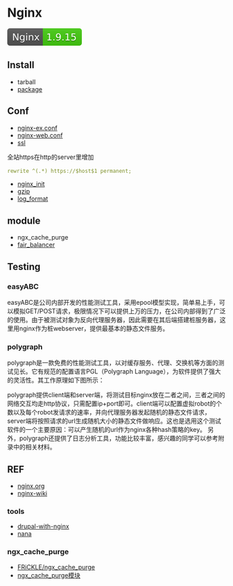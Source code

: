 # Nginx

[![nginx](../../svg/Nginx-1.9.15-brightgreen.svg)]()


## Install

- tarball
- [package](http://nginx.org/en/linux_packages.html#stable)

## Conf

- [nginx-ex.conf](conf/nginx-ex.conf)
- [nginx-web.conf](conf/nginx-web.conf)
- [ssl](conf/ssl.conf)

全站https在http的server里增加
```yaml
rewrite ^(.*) https://$host$1 permanent;
```

- [nginx_init](conf/nginx_init.sh)
- [gzip](conf/gzip.txt)
- [log_format](conf/log_format.conf)


## module

- ngx_cache_purge
- [fair_balancer](https://www.nginx.com/resources/wiki/modules/fair_balancer/)

## Testing

### easyABC
easyABC是公司内部开发的性能测试工具，采用epool模型实现，简单易上手，可以模拟GET/POST请求，极限情况下可以提供上万的压力，在公司内部得到了广泛的使用。由于被测试对象为反向代理服务器，因此需要在其后端搭建桩服务器，这里用nginx作为桩webserver，提供最基本的静态文件服务。

### polygraph
polygraph是一款免费的性能测试工具，以对缓存服务、代理、交换机等方面的测试见长。它有规范的配置语言PGL（Polygraph Language），为软件提供了强大的灵活性。其工作原理如下图所示：

polygraph提供client端和server端，将测试目标nginx放在二者之间，三者之间的网络交互均走http协议，只需配置ip+port即可。client端可以配置虚拟robot的个数以及每个robot发请求的速率，并向代理服务器发起随机的静态文件请求，server端将按照请求的url生成随机大小的静态文件做响应。这也是选用这个测试软件的一个主要原因：可以产生随机的url作为nginx各种hash策略的key。
另外，polygraph还提供了日志分析工具，功能比较丰富，感兴趣的同学可以参考附录中的相关材料。



## REF

- [nginx.org](http://nginx.org/)
- [nginx-wiki](https://www.nginx.com/resources/wiki/)

### tools

- [drupal-with-nginx](https://github.com/perusio/drupal-with-nginx)
- [nana](https://github.com/aqingsao/nana)

### ngx_cache_purge

- [FRiCKLE/ngx_cache_purge](https://github.com/FRiCKLE/ngx_cache_purge)
- [ngx_cache_purge模块](https://www.aliyun.com/zixun/content/3_12_518236.html)
